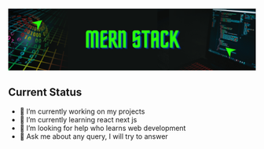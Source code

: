 
<img src='./images/Banner.png' alt='banner'></img>

## Current Status
- 🔭 I’m currently working on my projects
- 🌱 I’m currently learning react next js
- 🤔 I’m looking for help who learns web development
- 💬 Ask me about any query, I will try to answer 

